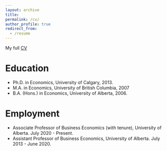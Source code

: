 ```yaml
---
layout: archive
title:
permalink: /cv/
author_profile: true
redirect_from:
  - /resume
---
```


My full [CV](http://academicpages.github.io/files/jevancherniwchan_CV_june_2020.pdf)

Education
======
* Ph.D. in Economics, University of Calgary, 2013.
* M.A. in Economics, University of British Columbia, 2007
* B.A. (Hons.) in Economics, University of Alberta, 2006.

Employment
======
* Associate Professor of Business Economics (with tenure), University of Alberta. July 2020 - Present.
* Assistant Professor of Business Economics, University of Alberta. July 2013 - June 2020.



